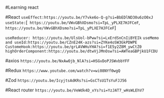 
#Learning react

#React
`useEffect:https://youtu.be/Y7vke6o-Q-g?si=BbEDlND30u6zO0xJ`
`useState:`[` https://youtu.be/VWvGBhXDsmo?si=TpL_yPLXE7HJFCeF`,` https://youtu.be/VWvGBhXDsmo?si=TpL_yPLXE7HJFCeF`]

`useReducer: https://youtu.be/UlsUol-bPww?si=LxErdSnCnIiBYEIk`
`useMemo and useId:https://youtu.be/CZnE24K-azs?si=ZYKe4oSW3GkPDWPE`
`CustomeHook:https://youtu.be/grLAVWHuYHA?si=f1E5y2Z8M_ywCtZ0`
`highOrderComponent:https://youtu.be/dtwVjJMnOsw?si=AWTeaGBPjkU1FCDU`

#axios
`https://youtu.be/NxAwOjb_NlA?si=HSGvDoPJSWvbbYFF`

#Redux
`https://www.youtube.com/watch?v=wi08NYf0wgQ`



#Zod
`https://youtu.be/IcyjtsAdKRs?si=GsCTsU1TsYuFJJ56`

#React router
`https://youtu.be/VeWdk4D_xYs?si=YzJAT7_wHsWLEhV7`